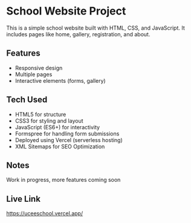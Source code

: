 # School Website Project

This is a simple school website built with HTML, CSS, and JavaScript. 
It includes pages like home, gallery, registration, and about.

## Features
- Responsive design
- Multiple pages
- Interactive elements (forms, gallery)

## Tech Used
- HTML5 for structure  
- CSS3 for styling and layout  
- JavaScript (ES6+) for interactivity  
- Formspree for handling form submissions  
- Deployed using Vercel (serverless hosting)
- XML Sitemaps for SEO Optimization

## Notes
Work in progress, more features coming soon

## Live Link
https://uceeschool.vercel.app/
